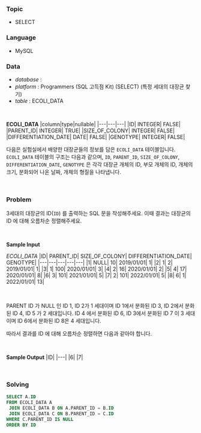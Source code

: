 ### Topic
- SELECT
  
### Language
- MySQL

### Data
- *database* : 
- *platform* : Programmers (SQL 고득점 Kit) (SELECT) (특정 세대의 대장균 찾기)
- *table* : ECOLI_DATA

<br>

**ECOLI_DATA**
|column|type|nullable|
|---|---|---|
|ID|	INTEGER|	FALSE|
|PARENT_ID|	INTEGER|	TRUE|
|SIZE_OF_COLONY|	INTEGER|	FALSE|
|DIFFERENTIATION_DATE|	DATE|	FALSE|
|GENOTYPE|	INTEGER|	FALSE|


다음은 실험실에서 배양한 대장균들의 정보를 담은 `ECOLI_DATA` 테이블입니다. `ECOLI_DATA` 테이블의 구조는 다음과 같으며, `ID`, `PARENT_ID`, `SIZE_OF_COLONY`, `DIFFERENTIATION_DATE`, `GENOTYPE` 은 각각 대장균 개체의 ID, 부모 개체의 ID, 개체의 크기, 분화되어 나온 날짜, 개체의 형질을 나타냅니다.

<br>

### Problem
3세대의 대장균의 ID(`ID`) 를 출력하는 SQL 문을 작성해주세요. 이때 결과는 대장균의 ID 에 대해 오름차순 정렬해주세요.

<br>

**Sample Input**

*ECOLI_DATA*
|ID|	PARENT_ID|	SIZE_OF_COLONY|	DIFFERENTIATION_DATE|	GENOTYPE|
|---|---|---|---|---|
|1|	NULL|	10|	2019/01/01|	1|
|2|	1|	2|	2019/01/01|	1|
|3|	1|	100|	2020/01/01|	3|
|4|	2|	16|	2020/01/01|	2|
|5|	4|	17|	2020/01/01|	8|
|6|	3|	101|	2021/01/01|	5|
|7|	2|	101|	2022/01/01|	5|
|8|	6|	1|	2022/01/01|	13|

<br>

PARENT ID 가 NULL 인 ID 1, ID 2가 1 세대이며 ID 1에서 분화된 ID 3, ID 2에서 분화된 ID 4, ID 5 가 2 세대입니다. ID 4 에서 분화된 ID 6, ID 3에서 분화된 ID 7 이 3 세대이며 ID 6에서 분화된 ID 8은 4 세대입니다.

따라서 결과를 ID 에 대해 오름차순 정렬하면 다음과 같아야 합니다.

<br>

**Sample Output**
|ID|
|---|
|6|
|7|

<br>

### Solving

```sql
SELECT A.ID
FROM ECOLI_DATA A
 JOIN ECOLI_DATA B ON A.PARENT_ID = B.ID
 JOIN ECOLI_DATA C ON B.PARENT_ID = C.ID
WHERE C.PARENT_ID IS NULL
ORDER BY ID
```
